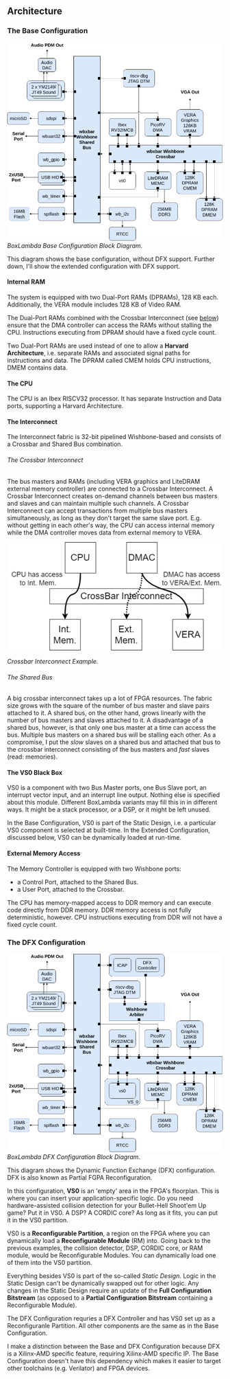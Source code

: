 Architecture
------------

### The Base Configuration

![Base Configuration Block Diagram](assets/Arch_Diagram_NoDFX.png)
*BoxLambda Base Configuration Block Diagram.*

This diagram shows the base configuration, without DFX support. Further down, I'll show the extended configuration with DFX support.

#### Internal RAM

The system is equipped with two Dual-Port RAMs (DPRAMs), 128 KB each. Additionally, the VERA module includes 128 KB of Video RAM. 

The Dual-Port RAMs combined with the Crossbar Interconnect (see [below](#the-crossbar-interconnect)) ensure that the DMA controller can access the RAMs without stalling the CPU. Instructions executing from DPRAM should have a fixed cycle count.

Two Dual-Port RAMs are used instead of one to allow a **Harvard Architecture**, i.e. separate RAMs and associated signal paths for instructions and data. The DPRAM called CMEM holds CPU instructions, DMEM contains data. 

#### The CPU

The CPU is an Ibex RISCV32 processor. It has separate Instruction and Data ports, supporting a Harvard Architecture.

#### The Interconnect

The Interconnect fabric is 32-bit pipelined Wishbone-based and consists of a Crossbar and Shared Bus combination.

###### The Crossbar Interconnect

The bus masters and RAMs (including VERA graphics and LiteDRAM external memory controller) are connected to a Crossbar Interconnect. A Crossbar Interconnect creates on-demand channels between bus masters and slaves and can maintain multiple such channels. A Crossbar Interconnect can accept transactions from multiple bus masters simultaneously, as long as they don't target the same slave port. E.g. without getting in each other's way, the CPU can access internal memory while the DMA controller moves data from external memory to VERA.

![Crossbar Example.](assets/CrossBarExample.png)

*Crossbar Interconnect Example.*

###### The Shared Bus

A big crossbar interconnect takes up a lot of FPGA resources. The fabric size grows with the square of the number of bus master and slave pairs attached to it. A shared bus, on the other hand, grows linearly with the number of bus masters and slaves attached to it. A disadvantage of a shared bus, however, is that only one bus master at a time can access the bus. Multiple bus masters on a shared bus will be stalling each other. As a compromise, I put the *slow* slaves on a shared bus and attached that bus to the crossbar interconnect consisting of the bus masters and *fast* slaves (read: memories).

#### The VS0 Black Box

VS0 is a component with two Bus Master ports, one Bus Slave port, an interrupt vector input, and an interrupt line output. Nothing else is specified about this module. Different BoxLambda variants may fill this in in different ways. It might be a stack processor, or a DSP, or it might be left unused.

In the Base Configuration, VS0 is part of the Static Design, i.e. a particular VS0 component is selected at built-time. In the Extended Configuration, discussed below, VS0 can be dynamically loaded at run-time.

#### External Memory Access

The Memory Controller is equipped with two Wishbone ports:

- a Control Port, attached to the Shared Bus.
- a User Port, attached to the Crossbar.

The CPU has memory-mapped access to DDR memory and can execute code directly from DDR memory. DDR memory access is not fully deterministic, however. CPU instructions executing from DDR will not have a fixed cycle count.

### The DFX Configuration

![DFX Configuration Block Diagram](assets/Arch_Diagram_DFX.png)
*BoxLambda DFX Configuration Block Diagram.*

This diagram shows the Dynamic Function Exchange (DFX) configuration. DFX is also known as Partial FGPA Reconfiguration.

In this configuration, **VS0** is an 'empty' area in the FPGA's floorplan. This is where you can insert your application-specific logic. Do you need hardware-assisted collision detection for your Bullet-Hell Shoot'em Up game? Put it in VS0. A DSP? A CORDIC core?  As long as it fits, you can put it in the VS0 partition.

VS0 is a **Reconfigurable Partition**, a region on the FPGA where you can dynamically load a **Reconfigurable Module** (RM) into. Going back to the previous examples, the collision detector, DSP, CORDIC core, or RAM module, would be Reconfigurable Modules. You can dynamically load one of them into the VS0 partition. 

Everything besides VS0 is part of the so-called *Static Design*. Logic in the Static Design can't be dynamically swapped out for other logic. Any changes in the Static Design require an update of the **Full Configuration Bitstream** (as opposed to a **Partial Configuration Bitstream** containing a Reconfigurable Module).

The DFX Configuration requries a DFX Controller and has VS0 set up as a Reconfiguranle Partition. All other components are the same as in the Base Configuration.

I make a distinction between the Base and DFX Configuration because DFX is a Xilinx-AMD specific feature, requiring Xilinx-AMD specific IP. The Base Configuration doesn't have this dependency which makes it easier to target other toolchains (e.g. Verilator) and FPGA devices.

